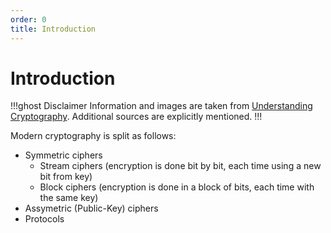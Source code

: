 ```yaml
---
order: 0
title: Introduction
---
```


# Introduction

!!!ghost Disclaimer
Information and images are taken from [Understanding Cryptography](http://swarm.cs.pub.ro/~mbarbulescu/cripto/Understanding%20Cryptography%20by%20Christof%20Paar%20.pdf). Additional sources are explicitly mentioned.
!!!

Modern cryptography is split as follows:
* Symmetric ciphers
  * Stream ciphers (encryption is done bit by bit, each time using a new bit from key)
  * Block ciphers (encryption is done in a block of bits, each time with the same key)
* Assymetric (Public-Key) ciphers
* Protocols